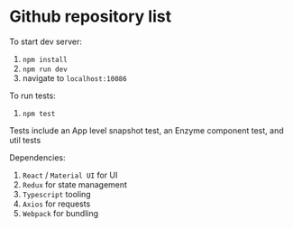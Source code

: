 # Github repository list

To start dev server:
1. `npm install`
2. `npm run dev`
3. navigate to `localhost:10086`


To run tests:
1. `npm test`

Tests include an App level snapshot test, an Enzyme component test, and util tests

Dependencies:
1. `React` / `Material UI` for UI
2. `Redux` for state management
3. `Typescript` tooling
4. `Axios` for requests
5. `Webpack` for bundling

